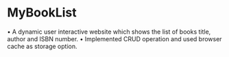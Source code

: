 # MyBookList
•	A dynamic user interactive website which shows the list of books title, author and ISBN number.
•	Implemented CRUD operation and used browser cache as storage option.
